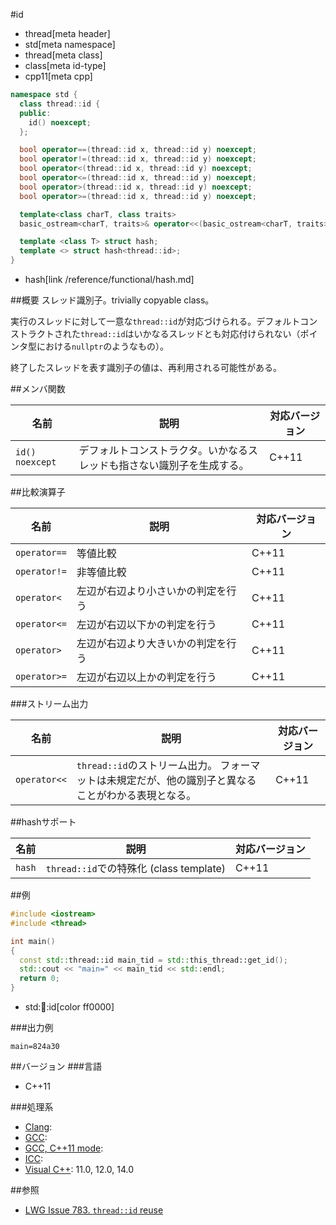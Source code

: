 #id
* thread[meta header]
* std[meta namespace]
* thread[meta class]
* class[meta id-type]
* cpp11[meta cpp]

```cpp
namespace std {
  class thread::id {
  public:
    id() noexcept;
  };

  bool operator==(thread::id x, thread::id y) noexcept;
  bool operator!=(thread::id x, thread::id y) noexcept;
  bool operator<(thread::id x, thread::id y) noexcept;
  bool operator<=(thread::id x, thread::id y) noexcept;
  bool operator>(thread::id x, thread::id y) noexcept;
  bool operator>=(thread::id x, thread::id y) noexcept;

  template<class charT, class traits>
  basic_ostream<charT, traits>& operator<<(basic_ostream<charT, traits>& out, thread::id id);

  template <class T> struct hash;
  template <> struct hash<thread::id>;
}
```
* hash[link /reference/functional/hash.md]

##概要
スレッド識別子。trivially copyable class。

実行のスレッドに対して一意な`thread::id`が対応づけられる。デフォルトコンストラクトされた`thread::id`はいかなるスレッドとも対応付けられない（ポインタ型における`nullptr`のようなもの）。

終了したスレッドを表す識別子の値は、再利用される可能性がある。


##メンバ関数

| 名前 | 説明 | 対応バージョン |
|-----------------|------------------------------------------------------------------------|-------|
| `id() noexcept` | デフォルトコンストラクタ。いかなるスレッドも指さない識別子を生成する。 | C++11 |


##比較演算子

| 名前 | 説明 | 対応バージョン |
|--------------|------------------------------------|-------|
| `operator==` | 等値比較                           | C++11 |
| `operator!=` | 非等値比較                         | C++11 |
| `operator<`  | 左辺が右辺より小さいかの判定を行う | C++11 |
| `operator<=` | 左辺が右辺以下かの判定を行う       | C++11 |
| `operator>`  | 左辺が右辺より大きいかの判定を行う | C++11 |
| `operator>=` | 左辺が右辺以上かの判定を行う       | C++11 |

###ストリーム出力

| 名前 | 説明 | 対応バージョン |
|--------------|-----------------------------------------------------------------------------------------------------|-------|
| `operator<<` | `thread::id`のストリーム出力。 フォーマットは未規定だが、他の識別子と異なることがわかる表現となる。 | C++11 |


##hashサポート

| 名前 | 説明 | 対応バージョン |
|--------|-----------------------------------------|-------|
| `hash` | `thread::id`での特殊化 (class template) | C++11 |


##例
```cpp
#include <iostream>
#include <thread>

int main()
{
  const std::thread::id main_tid = std::this_thread::get_id();
  std::cout << "main=" << main_tid << std::endl;
  return 0;
}
```
* std::thread::id[color ff0000]

###出力例
```
main=824a30
```

##バージョン
###言語
- C++11

###処理系
- [Clang](/implementation.md#clang):
- [GCC](/implementation.md#gcc):
- [GCC, C++11 mode](/implementation.md#gcc):
- [ICC](/implementation.md#icc):
- [Visual C++](/implementation.md#visual_cpp): 11.0, 12.0, 14.0

##参照
- [LWG Issue 783. `thread::id` reuse](http://www.open-std.org/jtc1/sc22/wg21/docs/lwg-defects.html#783)

